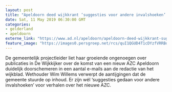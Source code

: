 ```yaml
---
layout: post
title: "Apeldoorn deed wijkkrant ‘suggesties voor andere invalshoeken’ voor verhalen over nieuw AZC"
date: Sat, 11 May 2019 06:30:00 GMT
categories: 
- gelderland 
- apeldoorn 
externe_link: "https://www.ad.nl/apeldoorn/apeldoorn-deed-wijkkrant-suggesties-voor-andere-invalshoeken-voor-verhalen-over-nieuw-azc~a08aa433/"
feature_image: "https://images0.persgroep.net/rcs/quI1QGUD4T1cDYzfVRRBdlfPCsE/diocontent/101673458/_fitwidth/400/?appId=21791a8992982cd8da851550a453bd7f&quality=0.7"
---
```


De gemeentelijk projectleider liet haar groeiende ongenoegen over publicaties in De Wijkkijker over de komst van een nieuw AZC Apeldoorn duidelijk doorschemeren in een aantal e-mails aan de redactie van het wijkblad. Wethouder Wim Willems verwerpt de aantijgingen dat de gemeente stuurde op inhoud. Er zijn wél ‘suggesties gedaan voor andere invalshoeken’ voor verhalen over het nieuwe AZC.
